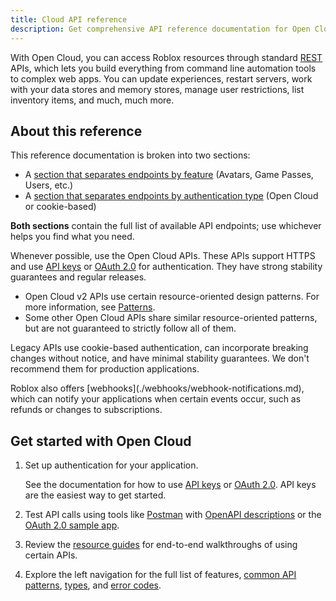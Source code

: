 ```yaml
---
title: Cloud API reference
description: Get comprehensive API reference documentation for Open Cloud.
---
```


With Open Cloud, you can access Roblox resources through standard [REST](https://en.wikipedia.org/wiki/REST) APIs, which lets you build everything from command line automation tools to complex web apps. You can update experiences, restart servers, work with your data stores and memory stores, manage user restrictions, list inventory items, and much, much more.

## About this reference

This reference documentation is broken into two sections:

- A [section that separates endpoints by feature](./features/accounts.md) (Avatars, Game Passes, Users, etc.)
- A [section that separates endpoints by authentication type](./api/toolbox-service.md) (Open Cloud or cookie-based)

**Both sections** contain the full list of available API endpoints; use whichever helps you find what you need.

Whenever possible, use the Open Cloud APIs. These APIs support HTTPS and use [API keys](./auth/api-keys.md) or [OAuth 2.0](./auth/oauth2-overview.md) for authentication. They have strong stability guarantees and regular releases.

- Open Cloud v2 APIs use certain resource-oriented design patterns. For more information, see [Patterns](./reference/patterns.md).
- Some other Open Cloud APIs share similar resource-oriented patterns, but are not guaranteed to strictly follow all of them.

Legacy APIs use cookie-based authentication, can incorporate breaking changes without notice, and have minimal stability guarantees. We don't recommend them for production applications.

<Alert severity="info">
Roblox also offers [webhooks](./webhooks/webhook-notifications.md), which can notify your applications when certain events occur, such as refunds or changes to subscriptions.
</Alert>

## Get started with Open Cloud

1. Set up authentication for your application.

   See the documentation for how to use [API keys](./auth/api-keys.md) or [OAuth 2.0](./auth/oauth2-overview.md). API keys are the easiest way to get started.

1. Test API calls using tools like [Postman](https://www.postman.com) with [OpenAPI descriptions](./reference/openapi.md) or the [OAuth 2.0 sample app](./auth/oauth2-sample.md).
1. Review the [resource guides](./guides/index.md) for end-to-end walkthroughs of using certain APIs.
1. Explore the left navigation for the full list of features, [common API patterns](./reference/patterns.md), [types](./reference/types.md), and [error codes](./reference/errors.md).

